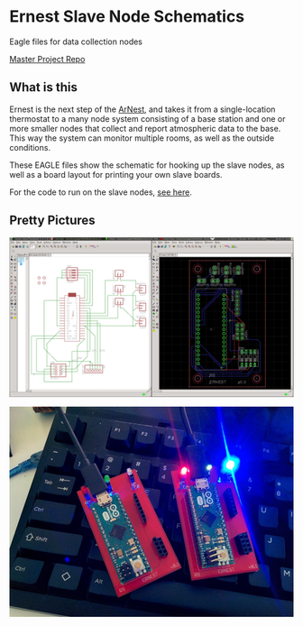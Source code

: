 # Ernest Slave Node Schematics
Eagle files for data collection nodes

[Master Project Repo](https://github.com/rschlaikjer/Ernest)

## What is this
Ernest is the next step of the [ArNest](https://github.com/rschlaikjer/ArNest),
and takes it from a single-location thermostat to a many node system consisting
of a base station and one or more smaller nodes that collect and report
atmospheric data to the base. This way the system can monitor multiple rooms, as
well as the outside conditions.

These EAGLE files show the schematic for hooking up the slave nodes, as well as
a board layout for printing your own slave boards.

For the code to run on the slave nodes,
[see here](https://github.com/rschlaikjer/ernest-slave-code).

## Pretty Pictures

![Schematic](/schema_overview.png?raw=true "Schematic")

![Early Prototype](/rev_0.1.jpg?raw=true "Early prototype")
